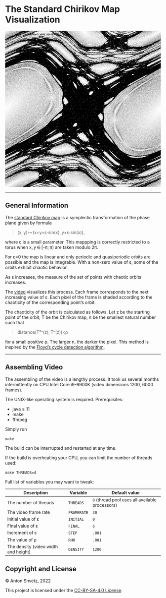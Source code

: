 # The Standard Chirikov Map Visualization

![SAMPLE](SAMPLE.png)

---

## General Information

The [standard Chirikov map](https://en.wikipedia.org/wiki/Standard_map) is a
symplectic transformation of the phase plane given by formula

> (x, y) ↦ (x+y+ε⋅sin(x), y+ε⋅sin(x)),

where ε is a small parameter. This mappping is correctly restricted to a torus
when x, y ∈ \[-π; π) are taken modulo 2π.

For ε=0 the map is linear and only periodic and quasiperiodic orbits are
possible and the map is integrable. With a non-zero value of ε, some of the
orbits exhibit chaotic behavior.

As ε increases, the measure of the set of points with chaotic orbits increases.

The [video](http://mech.math.msu.su/~shvetz/chirikov/) visualizes this process.
Each frame corresponds to the next increasing value of ε. Each pixel of the
frame is shaded according to the chaoticity of the corresponding point’s orbit.

The chaoticity of the orbit is calculated as follows. Let z be the starting
point of the orbit, T be the Chirikov map, n be the smallest natural number
such that

> distance(T²ⁿ(z), Tⁿ(z))<ρ

for a small positive ρ. The larger n, the darker the pixel. This method is
inspired by the [Floyd’s cycle detection
algorithm](https://en.wikipedia.org/wiki/Floyd%27s_cycle-finding_algorithm).

---

## Assembling Video

The assembling of the video is a lengthy process. It took us several months
intermittently on CPU Intel Core i9-9900K (video dimensions 1200, 6000 frames).

The UNIX-like operating system is required. Prerequisites:

* java ≥ 11
* make
* ffmpeg

Simply run
```shell
make
```

The build can be interrupted and restarted at any time.

If the build is overheating your CPU, you can limit the number of threads used:
```shell
make THREADS=4
```

Full list of variables you may want to tweak:

Description | Variable | Default value
----------- | -------- | -------------
The number of threads | `THREADS` | `0` (thread pool uses all available processors)
The video frame rate| `FRAMERATE` | `30`
Initial value of ε | `INITIAL` | `0`
Final value of ε | `FINAL` | `6`
Increment of ε | `STEP` | `.001`
The value of ρ | `RHO` | `.001`
The density (video width and height) | `DENSITY` | `1200`

## Copyright and License

© Anton Shvetz, 2022

This project is licensed under the
[CC-BY-SA-4.0 License](https://creativecommons.org/licenses/by-sa/4.0/deed).

